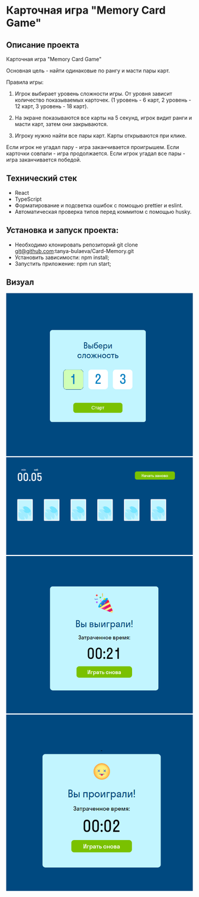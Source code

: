 # Карточная игра "Memory Card Game"

## Описание проекта
Карточная игра "Memory Card Game"

Основная цель - найти одинаковые по рангу и масти пары карт.

Правила игры:

1. Игрок выбирает уровень сложности игры. От уровня зависит количество показываемых карточек. (1 уровень - 6 карт, 2 уровень - 12 карт, 3 уровень - 18 карт).

2. На экране показываются все карты на 5 секунд, игрок видит ранги и масти карт, затем они закрываются.

3. Игроку нужно найти все пары карт. Карты открываются при клике.

Если игрок не угадал пару - игра заканчивается проигрышем.
Если карточки совпали - игра продолжается.
Если игрок угадал все пары - игра заканчивается победой.

## Технический стек
-  React
-  TypeScript 
- 	Форматирование и подсветка ошибок с помощью prettier и eslint.
-	Автоматическая проверка типов перед коммитом с помощью husky.

## Установка и запуск проекта:

-   Необходимо клонировать репозиторий git clone git@github.com:tanya-bulaeva/Card-Memory.git
-   Установить зависимости: npm install;
-   Запустить приложение: npm run start;

## Визуал
![alt text](image.png)
![alt text](image-2.png)
![alt text](image-3.png)
![alt text](image-4.png)